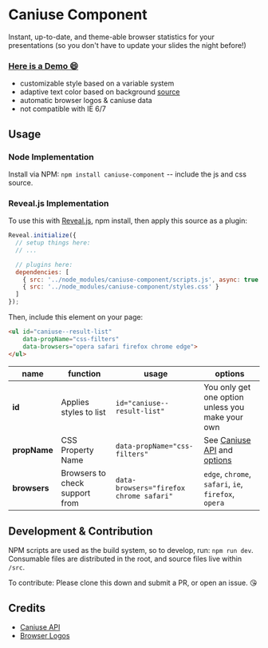 # Caniuse Component

Instant, up-to-date, and theme-able browser statistics for your presentations (so you don't have to update your slides the night before!)

### [Here is a Demo 😄](http://una.im/caniuse-component/)

- customizable style based on a variable system
- adaptive text color based on background [source](http://codepen.io/una/pen/oXgRYz)
- automatic browser logos & caniuse data
- not compatible with IE 6/7

## Usage

### Node Implementation

Install via NPM: `npm install caniuse-component` -- include the js and css source.

### Reveal.js Implementation

To use this with [Reveal.js](https://github.com/hakimel/reveal.js/), npm install, then apply this source as a plugin:

```js
Reveal.initialize({
  // setup things here:
  // ...

  // plugins here:
  dependencies: [
    { src: '../node_modules/caniuse-component/scripts.js', async: true },
    { src: '../node_modules/caniuse-component/styles.css' }
  ]
});
```

Then, include this element on your page:

```html
<ul id="caniuse--result-list"
    data-propName="css-filters"
    data-browsers="opera safari firefox chrome edge">
</ul>
```

| name | function | usage | options |
|--- |--- |--- |--- |
| **id** | Applies styles to list | `id="caniuse--result-list"` | You only get one option unless you make your own |
| **propName** | CSS Property Name | `data-propName="css-filters"` | See [Caniuse API](https://github.com/nyalab/caniuse-api) and [options](https://github.com/Fyrd/caniuse/tree/master/features-json) |
| **browsers** | Browsers to check support from | `data-browsers="firefox chrome safari"`  | `edge`, `chrome`, `safari`, `ie`, `firefox`, `opera` |


## Development & Contribution

NPM scripts are used as the build system, so to develop, run: `npm run dev`. Consumable files are distributed in the root, and source files live within `/src`.

To contribute: Please clone this down and submit a PR, or open an issue. 😘

## Credits

- [Caniuse API](https://github.com/nyalab/caniuse-api)
- [Browser Logos](https://github.com/alrra/browser-logos/)
